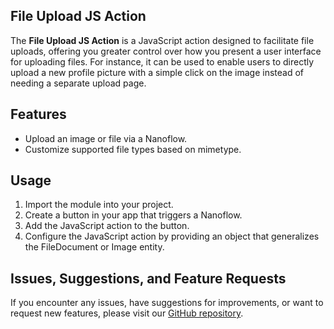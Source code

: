 ## File Upload JS Action

The **File Upload JS Action** is a JavaScript action designed to facilitate file uploads, offering you greater control over how you present a user interface for uploading files. For instance, it can be used to enable users to directly upload a new profile picture with a simple click on the image instead of needing a separate upload page.

## Features

-   Upload an image or file via a Nanoflow.
-   Customize supported file types based on mimetype.

## Usage

1. Import the module into your project.
2. Create a button in your app that triggers a Nanoflow.
3. Add the JavaScript action to the button.
4. Configure the JavaScript action by providing an object that generalizes the FileDocument or Image entity.

## Issues, Suggestions, and Feature Requests

If you encounter any issues, have suggestions for improvements, or want to request new features, please visit our [GitHub repository](https://github.com/hunter-koppen/FileUploadJS/issues).
